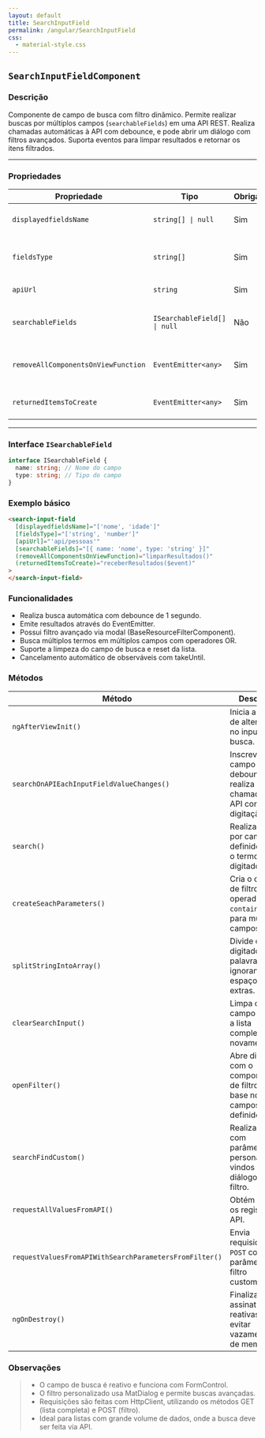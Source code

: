 ```yaml
---
layout: default
title: SearchInputField
permalink: /angular/SearchInputField
css:
  - material-style.css
---
```


## `SearchInputFieldComponent`

### Descrição

Componente de campo de busca com filtro dinâmico. Permite realizar buscas por múltiplos campos (`searchableFields`) em uma API REST. Realiza chamadas automáticas à API com debounce, e pode abrir um diálogo com filtros avançados. Suporta eventos para limpar resultados e retornar os itens filtrados.

---

### Propriedades

| Propriedade                         | Tipo                         | Obrigatório | Descrição                                                                             | Exemplo                                 |
| ----------------------------------- | ---------------------------- | ----------- | ------------------------------------------------------------------------------------- | --------------------------------------- |
| `displayedfieldsName`               | `string[] \| null`           | Sim         | Campos que serão exibidos no filtro personalizado.                                    | `['nome', 'idade']`                     |
| `fieldsType`                        | `string[]`                   | Sim         | Tipos dos campos (ex: `string`, `number`). Deve corresponder a `displayedfieldsName`. | `['string', 'number']`                  |
| `apiUrl`                            | `string`                     | Sim         | Endpoint da API que será consultada.                                                  | `'api/carros'`                          |
| `searchableFields`                  | `ISearchableField[] \| null` | Não         | Campos que serão utilizados como base para a busca no campo de texto.                 | `[ { name: 'marca', type: 'string' } ]` |
| `removeAllComponentsOnViewFunction` | `EventEmitter<any>`          | Sim         | Evento emitido para limpar os componentes visuais atuais.                             |                                         |
| `returnedItemsToCreate`             | `EventEmitter<any>`          | Sim         | Evento emitido com os itens retornados da API após busca.                             |                                         |

---

### Interface `ISearchableField`

```ts
interface ISearchableField {
  name: string; // Nome do campo
  type: string; // Tipo do campo
}
```

### Exemplo básico

```html
<search-input-field
  [displayedfieldsName]="['nome', 'idade']"
  [fieldsType]="['string', 'number']"
  [apiUrl]="'api/pessoas'"
  [searchableFields]="[{ name: 'nome', type: 'string' }]"
  (removeAllComponentsOnViewFunction)="limparResultados()"
  (returnedItemsToCreate)="receberResultados($event)"
>
</search-input-field>
```

### Funcionalidades

- Realiza busca automática com debounce de 1 segundo.
- Emite resultados através do EventEmitter.
- Possui filtro avançado via modal (BaseResourceFilterComponent).
- Busca múltiplos termos em múltiplos campos com operadores OR.
- Suporte a limpeza do campo de busca e reset da lista.
- Cancelamento automático de observáveis com takeUntil.

### Métodos

| Método                                                 | Descrição                                                                       |
| ------------------------------------------------------ | ------------------------------------------------------------------------------- |
| `ngAfterViewInit()`                                    | Inicia a escuta de alterações no input de busca.                                |
| `searchOnAPIEachInputFieldValueChanges()`              | Inscreve o campo com debounce e realiza chamadas à API conforme digitação.      |
| `search()`                                             | Realiza busca por campos definidos com o termo digitado.                        |
| `createSeachParameters()`                              | Cria o objeto de filtro com operadores `contains` e `or` para múltiplos campos. |
| `splitStringIntoArray()`                               | Divide o termo digitado em palavras, ignorando espaços extras.                  |
| `clearSearchInput()`                                   | Limpa o campo e emite a lista completa novamente.                               |
| `openFilter()`                                         | Abre diálogo com o componente de filtro com base nos campos definidos.          |
| `searchFindCustom()`                                   | Realiza busca com parâmetros personalizados vindos do diálogo de filtro.        |
| `requestAllValuesFromAPI()`                            | Obtém todos os registros da API.                                                |
| `requestValuesFromAPIWithSearchParametersFromFilter()` | Envia requisição `POST` com parâmetros de filtro customizado.                   |
| `ngOnDestroy()`                                        | Finaliza as assinaturas reativas para evitar vazamentos de memória.             |

### Observações

> - O campo de busca é reativo e funciona com FormControl.
> - O filtro personalizado usa MatDialog e permite buscas avançadas.
> - Requisições são feitas com HttpClient, utilizando os métodos GET (lista completa) e POST (filtro).
> - Ideal para listas com grande volume de dados, onde a busca deve ser feita via API.
